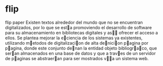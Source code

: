 # flip
flip paper
Existen textos alrededor del mundo que no se encuentran digitalizados,
por lo que se esta promoviendo el desarrollo de software para su almacenamiento en
bibliotecas digitales y as ofrecer el acceso a ellos. Se plantea mejorar la eciencia
de los sistemas ya existentes, utilizando metodos de digitalizacion de alta denicion
pagina por pagina, donde este conjunto denan la entidad objeto bibliograco, que
seran almacenados en una base de datos y que a traves de un servidor de paginas se
abstraeran para ser mostrados va un sistema web.
